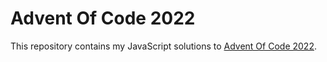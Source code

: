 # Advent Of Code 2022

This repository contains my JavaScript solutions to [Advent Of Code 2022](https://adventofcode.com).
